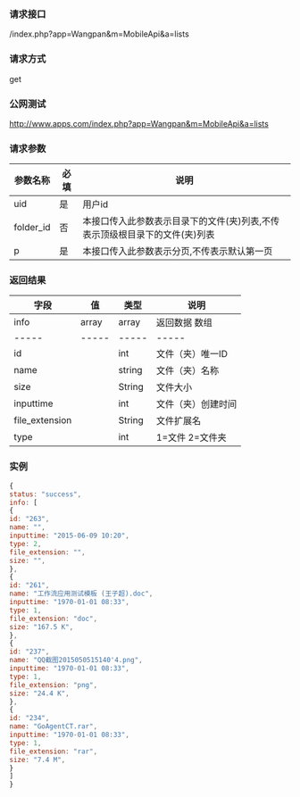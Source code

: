 ### **请求接口**
/index.php?app=Wangpan&m=MobileApi&a=lists

### **请求方式**
get

### **公网测试**
http://www.apps.com/index.php?app=Wangpan&m=MobileApi&a=lists

### **请求参数**

| 参数名称  |必填|     说明      |
|------|-----|------|
| uid     | 是 |   用户id   |
| folder_id | 否 |   本接口传入此参数表示目录下的文件(夹)列表,不传表示顶级根目录下的文件(夹)列表 |
| p | 是 |   本接口传入此参数表示分页,不传表示默认第一页 |

### **返回结果**
|字段       |值             |类型    |说明           |
| --------- |--------      |--------|--------       |
|info       |array         |array  |返回数据 数组    |
|-----      |-----         |-----  |-----           |
|id         |              |int    |文件（夹）唯一ID  |
|name       |              |string |文件（夹）名称   |
|size       |              |String |文件大小  |
|inputtime  |              |int    |文件（夹）创建时间 |
|file_extension |          |String |文件扩展名 |
|type       |              |int    |1=文件 2=文件夹 |


### 实例

``` javascript
{
status: "success",
info: [
{
id: "263",
name: "",
inputtime: "2015-06-09 10:20",
type: 2,
file_extension: "",
size: "",
},
{
id: "261",
name: "工作流应用测试模板 (王子超).doc",
inputtime: "1970-01-01 08:33",
type: 1,
file_extension: "doc",
size: "167.5 K",
},
{
id: "237",
name: "QQ截图2015050515140'4.png",
inputtime: "1970-01-01 08:33",
type: 1,
file_extension: "png",
size: "24.4 K",
},
{
id: "234",
name: "GoAgentCT.rar",
inputtime: "1970-01-01 08:33",
type: 1,
file_extension: "rar",
size: "7.4 M",
}
]
}
